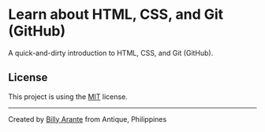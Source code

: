 # Learn about HTML, CSS, and Git (GitHub)

A quick-and-dirty introduction to HTML, CSS, and Git (GitHub).

## License

This project is using the [MIT](./LICENSE) license.

---

Created by [Billy Arante](https://arantebw.github.io/) from Antique, Philippines
